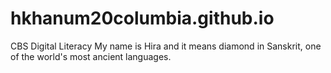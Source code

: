 # hkhanum20columbia.github.io
CBS Digital Literacy 
My name is Hira and it means diamond in Sanskrit, one of the world's most ancient languages.
